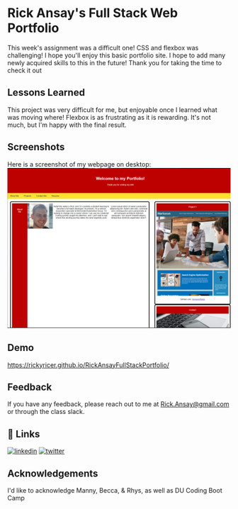 
# Rick Ansay's Full Stack Web Portfolio

This week's assignment was a difficult one! CSS and flexbox was challenging! I hope you'll enjoy this basic portfolio site. I hope to add many newly acquired skills to this in the future! Thank you for taking the time to check it out

## Lessons Learned

This project was very difficult for me, but enjoyable once I learned what was moving where! Flexbox is as frustrating as it is rewarding. It's not much, but I'm happy with the final result.
  
## Screenshots

Here is a screenshot of my webpage on desktop:
![Screenshot of Horiseon](./assets/images/week2snip.PNG)


  
## Demo

https://rickyricer.github.io/RickAnsayFullStackPortfolio/

  
## Feedback

If you have any feedback, please reach out to me at Rick.Ansay@gmail.com or through the class slack. 

  
## 🔗 Links
[![linkedin](https://img.shields.io/badge/linkedin-0A66C2?style=for-the-badge&logo=linkedin&logoColor=white)](https://www.linkedin.com/in/rick-ansay-185201b1/)
[![twitter](https://img.shields.io/badge/twitter-1DA1F2?style=for-the-badge&logo=twitter&logoColor=white)](https://twitter.com/ricky_ricer)

  
## Acknowledgements

I'd like to acknowledge Manny, Becca, & Rhys, as well as DU Coding Boot Camp